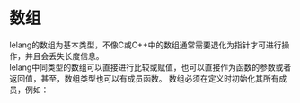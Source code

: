 # 数组

lelang的数组为基本类型，不像C或C++中的数组通常需要退化为指针才可进行操作，并且会丢失长度信息。  
lelang中同类型的数组可以直接进行比较或赋值，也可以直接作为函数的参数或者返回值，甚至，数组类型也可以有成员函数。
数组必须在定义时初始化其所有成员，例如：



